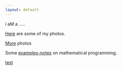 ```yaml
---
layout: default
---
```



i aM a .....

[Here](http://vlmegphoto.me.pn) are some of my photos.

[More](photos) photos

Some [examples-notes](math_prog) on mathematical programming.





[test](test)

